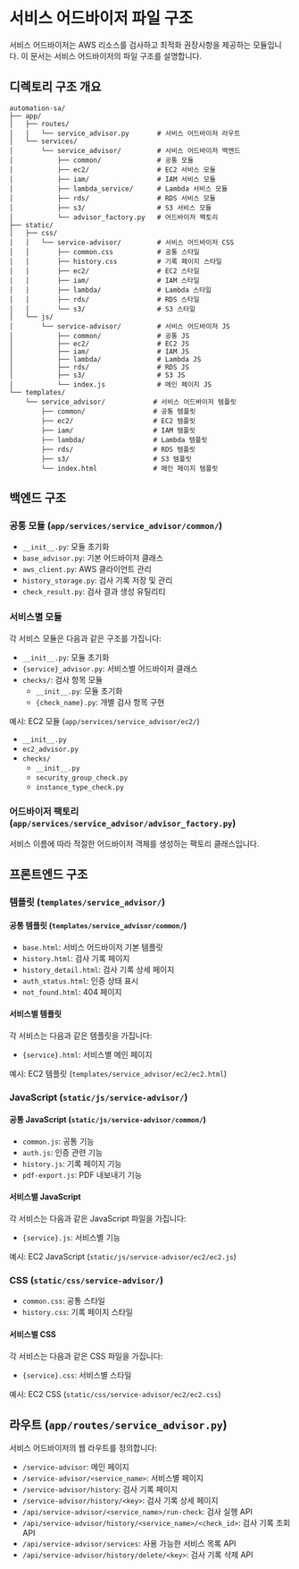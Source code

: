 # 서비스 어드바이저 파일 구조

서비스 어드바이저는 AWS 리소스를 검사하고 최적화 권장사항을 제공하는 모듈입니다. 이 문서는 서비스 어드바이저의 파일 구조를 설명합니다.

## 디렉토리 구조 개요

```
automation-sa/
├── app/
│   ├── routes/
│   │   └── service_advisor.py       # 서비스 어드바이저 라우트
│   └── services/
│       └── service_advisor/         # 서비스 어드바이저 백엔드
│           ├── common/              # 공통 모듈
│           ├── ec2/                 # EC2 서비스 모듈
│           ├── iam/                 # IAM 서비스 모듈
│           ├── lambda_service/      # Lambda 서비스 모듈
│           ├── rds/                 # RDS 서비스 모듈
│           ├── s3/                  # S3 서비스 모듈
│           └── advisor_factory.py   # 어드바이저 팩토리
├── static/
│   ├── css/
│   │   └── service-advisor/         # 서비스 어드바이저 CSS
│   │       ├── common.css           # 공통 스타일
│   │       ├── history.css          # 기록 페이지 스타일
│   │       ├── ec2/                 # EC2 스타일
│   │       ├── iam/                 # IAM 스타일
│   │       ├── lambda/              # Lambda 스타일
│   │       ├── rds/                 # RDS 스타일
│   │       └── s3/                  # S3 스타일
│   └── js/
│       └── service-advisor/         # 서비스 어드바이저 JS
│           ├── common/              # 공통 JS
│           ├── ec2/                 # EC2 JS
│           ├── iam/                 # IAM JS
│           ├── lambda/              # Lambda JS
│           ├── rds/                 # RDS JS
│           ├── s3/                  # S3 JS
│           └── index.js             # 메인 페이지 JS
└── templates/
    └── service_advisor/            # 서비스 어드바이저 템플릿
        ├── common/                 # 공통 템플릿
        ├── ec2/                    # EC2 템플릿
        ├── iam/                    # IAM 템플릿
        ├── lambda/                 # Lambda 템플릿
        ├── rds/                    # RDS 템플릿
        ├── s3/                     # S3 템플릿
        └── index.html              # 메인 페이지 템플릿
```

## 백엔드 구조

### 공통 모듈 (`app/services/service_advisor/common/`)

- `__init__.py`: 모듈 초기화
- `base_advisor.py`: 기본 어드바이저 클래스
- `aws_client.py`: AWS 클라이언트 관리
- `history_storage.py`: 검사 기록 저장 및 관리
- `check_result.py`: 검사 결과 생성 유틸리티

### 서비스별 모듈

각 서비스 모듈은 다음과 같은 구조를 가집니다:

- `__init__.py`: 모듈 초기화
- `{service}_advisor.py`: 서비스별 어드바이저 클래스
- `checks/`: 검사 항목 모듈
  - `__init__.py`: 모듈 초기화
  - `{check_name}.py`: 개별 검사 항목 구현

예시: EC2 모듈 (`app/services/service_advisor/ec2/`)
- `__init__.py`
- `ec2_advisor.py`
- `checks/`
  - `__init__.py`
  - `security_group_check.py`
  - `instance_type_check.py`

### 어드바이저 팩토리 (`app/services/service_advisor/advisor_factory.py`)

서비스 이름에 따라 적절한 어드바이저 객체를 생성하는 팩토리 클래스입니다.

## 프론트엔드 구조

### 템플릿 (`templates/service_advisor/`)

#### 공통 템플릿 (`templates/service_advisor/common/`)

- `base.html`: 서비스 어드바이저 기본 템플릿
- `history.html`: 검사 기록 페이지
- `history_detail.html`: 검사 기록 상세 페이지
- `auth_status.html`: 인증 상태 표시
- `not_found.html`: 404 페이지

#### 서비스별 템플릿

각 서비스는 다음과 같은 템플릿을 가집니다:
- `{service}.html`: 서비스별 메인 페이지

예시: EC2 템플릿 (`templates/service_advisor/ec2/ec2.html`)

### JavaScript (`static/js/service-advisor/`)

#### 공통 JavaScript (`static/js/service-advisor/common/`)

- `common.js`: 공통 기능
- `auth.js`: 인증 관련 기능
- `history.js`: 기록 페이지 기능
- `pdf-export.js`: PDF 내보내기 기능

#### 서비스별 JavaScript

각 서비스는 다음과 같은 JavaScript 파일을 가집니다:
- `{service}.js`: 서비스별 기능

예시: EC2 JavaScript (`static/js/service-advisor/ec2/ec2.js`)

### CSS (`static/css/service-advisor/`)

- `common.css`: 공통 스타일
- `history.css`: 기록 페이지 스타일

#### 서비스별 CSS

각 서비스는 다음과 같은 CSS 파일을 가집니다:
- `{service}.css`: 서비스별 스타일

예시: EC2 CSS (`static/css/service-advisor/ec2/ec2.css`)

## 라우트 (`app/routes/service_advisor.py`)

서비스 어드바이저의 웹 라우트를 정의합니다:

- `/service-advisor`: 메인 페이지
- `/service-advisor/<service_name>`: 서비스별 페이지
- `/service-advisor/history`: 검사 기록 페이지
- `/service-advisor/history/<key>`: 검사 기록 상세 페이지
- `/api/service-advisor/<service_name>/run-check`: 검사 실행 API
- `/api/service-advisor/history/<service_name>/<check_id>`: 검사 기록 조회 API
- `/api/service-advisor/services`: 사용 가능한 서비스 목록 API
- `/api/service-advisor/history/delete/<key>`: 검사 기록 삭제 API